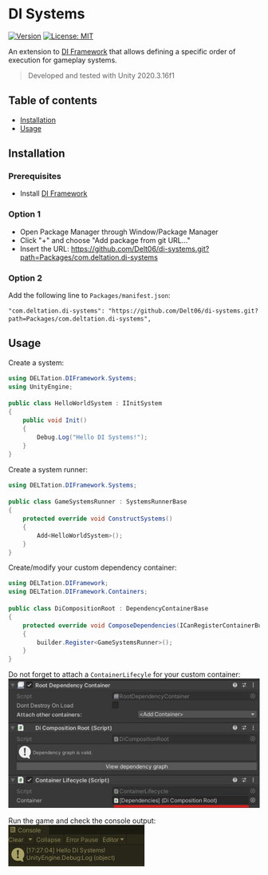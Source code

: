 #  DI Systems

[![Version](https://img.shields.io/github/v/release/Delt06/di-systems?sort=semver)](https://github.com/Delt06/di-systems/releases)
[![License: MIT](https://img.shields.io/badge/License-MIT-yellow.svg)](https://opensource.org/licenses/MIT)

An extension to [DI Framework](https://github.com/Delt06/di-framework) that allows defining a specific order of execution for gameplay systems.

> Developed and tested with Unity 2020.3.16f1

## Table of contents

- [Installation](#installation)
- [Usage](#usage)

## Installation

### Prerequisites

- Install [DI Framework](https://github.com/Delt06/di-framework)

### Option 1
- Open Package Manager through Window/Package Manager
- Click "+" and choose "Add package from git URL..."
- Insert the URL: https://github.com/Delt06/di-systems.git?path=Packages/com.deltation.di-systems

### Option 2  
Add the following line to `Packages/manifest.json`:
```
"com.deltation.di-systems": "https://github.com/Delt06/di-systems.git?path=Packages/com.deltation.di-systems",
```

## Usage

Create a system:
```csharp
using DELTation.DIFramework.Systems;
using UnityEngine;

public class HelloWorldSystem : IInitSystem
{
    public void Init()
    {
        Debug.Log("Hello DI Systems!");
    }
}
```

Create a system runner:
```csharp
using DELTation.DIFramework.Systems;

public class GameSystemsRunner : SystemsRunnerBase
{
    protected override void ConstructSystems()
    {
        Add<HelloWorldSystem>();
    }
}
```

Create/modify your custom dependency container:
```csharp
using DELTation.DIFramework;
using DELTation.DIFramework.Containers;

public class DiCompositionRoot : DependencyContainerBase
{
    protected override void ComposeDependencies(ICanRegisterContainerBuilder builder)
    {
        builder.Register<GameSystemsRunner>();
    }
}
```

Do not forget to attach a `ContainerLifecyle` for your custom container:
![Container Lifecycle](Documentation/container-lifecycle.jpg)

Run the game and check the console output: 
![Console Output](Documentation/hello-di-systems.jpg)